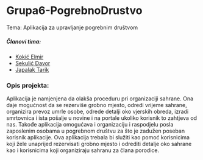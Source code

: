 # Grupa6-PogrebnoDrustvo
Tema: Aplikacija za upravljanje pogrebnim društvom

##### Članovi tima:
- [Kokić Elmir](https://github.com/ekokic98)
- [Sekulić Davor](https://github.com/dsekulic1)
- [Japalak Tarik](https://github.com/tjapalak1)

### Opis projekta:
Aplikacija je namjenjena da olakša proceduru pri organizaciji sahrane. Ona daje mogućnost da se rezerviše grobno mjesto, odredi vrijeme sahrane, organizira prevoz umrle osobe, odrede detalji oko vjerskih obreda, izradi smrtovnica i ista pošalje u novine i na portale ukoliko korisnik to zahtjeva od nas.
Takođe aplikacija omogućava i organizaciju i raspodjelu posla zaposlenim osobama u pogrebnom društvu za što je zadužen poseban korisnik aplikacije. 
Ova aplikacija trebala bi služiti kao pomoć korisnicima koji žele unaprijed rezervisati grobno mjesto i odrediti detalje oko sahrane kao i korisnicima koji organiziraju sahranu za člana porodice.
